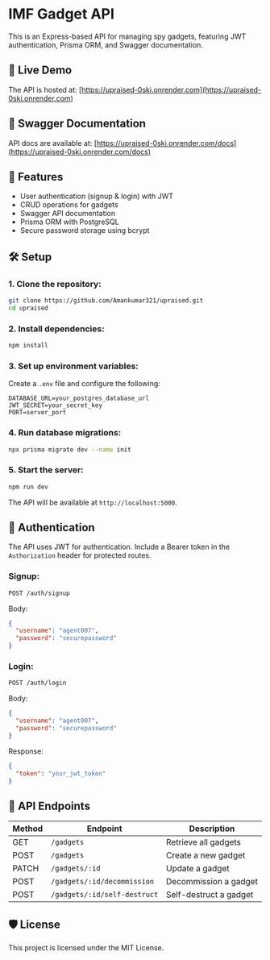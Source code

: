 # IMF Gadget API

This is an Express-based API for managing spy gadgets, featuring JWT authentication, Prisma ORM, and Swagger documentation.

## 🚀 Live Demo

The API is hosted at: [https://upraised-0ski.onrender.com](https://upraised-0ski.onrender.com)

## 📑 Swagger Documentation

API docs are available at: [https://upraised-0ski.onrender.com/docs](https://upraised-0ski.onrender.com/docs)

## 📖 Features

- User authentication (signup & login) with JWT
- CRUD operations for gadgets
- Swagger API documentation
- Prisma ORM with PostgreSQL
- Secure password storage using bcrypt

## 🛠️ Setup

### 1. Clone the repository:

```sh
git clone https://github.com/Amankumar321/upraised.git
cd upraised
```

### 2. Install dependencies:

```sh
npm install
```

### 3. Set up environment variables:

Create a `.env` file and configure the following:

```env
DATABASE_URL=your_postgres_database_url
JWT_SECRET=your_secret_key
PORT=server_port
```

### 4. Run database migrations:

```sh
npx prisma migrate dev --name init
```

### 5. Start the server:

```sh
npm run dev
```

The API will be available at `http://localhost:5000`.

## 🔑 Authentication

The API uses JWT for authentication. Include a Bearer token in the `Authorization` header for protected routes.

### Signup:

```sh
POST /auth/signup
```

Body:

```json
{
  "username": "agent007",
  "password": "securepassword"
}
```

### Login:

```sh
POST /auth/login
```

Body:

```json
{
  "username": "agent007",
  "password": "securepassword"
}
```

Response:

```json
{
  "token": "your_jwt_token"
}
```

## 📜 API Endpoints

| Method | Endpoint                     | Description            |
| ------ | ---------------------------- | ---------------------- |
| GET    | `/gadgets`                   | Retrieve all gadgets   |
| POST   | `/gadgets`                   | Create a new gadget    |
| PATCH  | `/gadgets/:id`               | Update a gadget        |
| POST   | `/gadgets/:id/decommission`  | Decommission a gadget  |
| POST   | `/gadgets/:id/self-destruct` | Self-destruct a gadget |

## 🛡️ License

This project is licensed under the MIT License.

